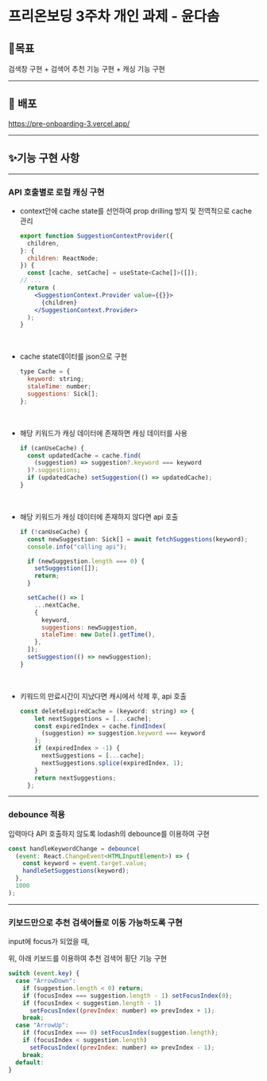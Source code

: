 # **프리온보딩 3주차 개인 과제 - 윤다솜**

## 🚩목표

검색창 구현 + 검색어 추천 기능 구현 + 캐싱 기능 구현

---

## 🌈 배포

https://pre-onboarding-3.vercel.app/

---

## ✨기능 구현 사항

---

### API 호출별로 로컬 캐싱 구현

- context안에 cache state를 선언하여 prop drilling 방지 및 전역적으로 cache 관리
  ```jsx
  export function SuggestionContextProvider({
    children,
  }: {
    children: ReactNode;
  }) {
    const [cache, setCache] = useState<Cache[]>([]);
  // ...
    return (
      <SuggestionContext.Provider value={{}}>
        {children}
      </SuggestionContext.Provider>
    );
  }
  ```
  <br/>
- cache state데이터를 json으로 구현
  ```jsx
  type Cache = {
    keyword: string;
    staleTime: number;
    suggestions: Sick[];
  };
  ```
  <br/>
- 해당 키워드가 캐싱 데이터에 존재하면 캐싱 데이터를 사용
  ```jsx
  if (canUseCache) {
    const updatedCache = cache.find(
      (suggestion) => suggestion?.keyword === keyword
    )?.suggestions;
    if (updatedCache) setSuggestion(() => updatedCache);
  }
  ```
  <br/>
- 해당 키워드가 캐싱 데이터에 존재하지 않다면 api 호출

  ```jsx
  if (!canUseCache) {
    const newSuggestion: Sick[] = await fetchSuggestions(keyword);
    console.info("calling api");

    if (newSuggestion.length === 0) {
      setSuggestion([]);
      return;
    }

    setCache(() => [
      ...nextCache,
      {
        keyword,
        suggestions: newSuggestion,
        staleTime: new Date().getTime(),
      },
    ]);
    setSuggestion(() => newSuggestion);
  }
  ```

  <br/>

- 키워드의 만료시간이 지났다면 캐시에서 삭제 후, api 호출
  ```jsx
  const deleteExpiredCache = (keyword: string) => {
      let nextSuggestions = [...cache];
      const expiredIndex = cache.findIndex(
        (suggestion) => suggestion.keyword === keyword
      );
      if (expiredIndex > -1) {
        nextSuggestions = [...cache];
        nextSuggestions.splice(expiredIndex, 1);
      }
      return nextSuggestions;
    };
  ```

---

### debounce 적용

입력마다 API 호출하지 않도록 lodash의 debounce를 이용하여 구현

```jsx
const handleKeywordChange = debounce(
  (event: React.ChangeEvent<HTMLInputElement>) => {
    const keyword = event.target.value;
    handleSetSuggestions(keyword);
  },
  1000
);
```

---

### 키보드만으로 추천 검색어들로 이동 가능하도록 구현

input에 focus가 되었을 때,

위, 아래 키보드를 이용하여 추천 검색어 횡단 기능 구현

```jsx
switch (event.key) {
  case "ArrowDown":
    if (suggestion.length < 0) return;
    if (focusIndex === suggestion.length - 1) setFocusIndex(0);
    if (focusIndex < suggestion.length - 1)
      setFocusIndex((prevIndex: number) => prevIndex + 1);
    break;
  case "ArrowUp":
    if (focusIndex === 0) setFocusIndex(suggestion.length);
    if (focusIndex < suggestion.length)
      setFocusIndex((prevIndex: number) => prevIndex - 1);
    break;
  default:
}
```
